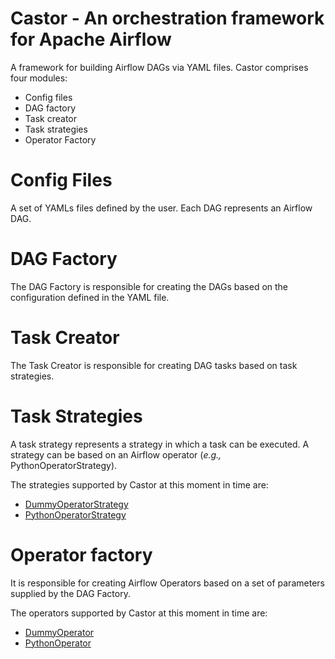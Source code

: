 # Castor - An orchestration framework for Apache Airflow

A framework for building Airflow DAGs via YAML files. Castor comprises four modules:
- Config files 
- DAG factory 
- Task creator
- Task strategies 
- Operator Factory

# Config Files
A set of YAMLs files defined by the user. Each DAG represents an Airflow DAG.

# DAG Factory
The DAG Factory is responsible for creating the DAGs based on the configuration defined in the YAML file.

# Task Creator
The Task Creator is responsible for creating DAG tasks based on task strategies. 

# Task Strategies
A task strategy represents a strategy in which a task can be executed. A strategy can be based on an Airflow operator (*e.g.,* PythonOperatorStrategy).

The strategies supported by Castor at this moment in time are:
- [DummyOperatorStrategy](task_creator/strategies/python_operator_strategy.py)
- [PythonOperatorStrategy](task_creator/strategies/dummy_operator_strategy.py)


# Operator factory
It is responsible for creating Airflow Operators based on a set of parameters supplied by the DAG Factory.

The operators supported by Castor at this moment in time are:
- [DummyOperator](https://airflow.apache.org/docs/apache-airflow/stable/_api/airflow/operators/dummy/index.html)
- [PythonOperator](https://airflow.apache.org/docs/apache-airflow/stable/_modules/airflow/operators/python.html#PythonOperator)